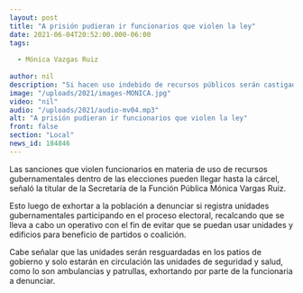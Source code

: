```yaml
---
layout: post
title: "A prisión pudieran ir funcionarios que violen la ley"
date: 2021-06-04T20:52:00.000-06:00
tags:
  
  - Mónica Vazgas Ruiz
  
author: nil
description: "Si hacen uso indebido de recursos públicos serán castigados."
image: "/uploads/2021/images-MONICA.jpg"
video: "nil"
audio: "/uploads/2021/audio-mv04.mp3"
alt: "A prisión pudieran ir funcionarios que violen la ley"
front: false
section: "Local"
news_id: 184846
---
```


Las sanciones que violen funcionarios en materia de uso de recursos gubernamentales dentro de las elecciones pueden llegar hasta la cárcel, señaló la titular de la Secretaría de la Función Pública Mónica Vargas Ruiz.

Esto luego de exhortar a la población a denunciar si registra unidades gubernamentales participando en el proceso electoral, recalcando que se lleva a cabo un operativo con el fin de evitar que se puedan usar unidades y edificios para beneficio de partidos o coalición.

Cabe señalar que las unidades serán resguardadas en los patios de gobierno y solo estarán en circulación las unidades de seguridad y salud, como lo son ambulancias y patrullas, exhortando por parte de la funcionaria a denunciar.
